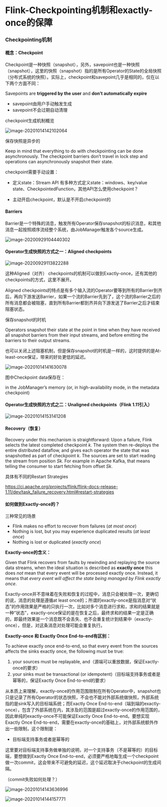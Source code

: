 # Flink-Checkpointing机制和exactly-once的保障

### Checkpointing机制

#### 概念：Checkpoint

Checkpoint是一种快照（snapshot），另外，savepoint也是一种快照（snapshot），这里的快照（snapshot）指的是所有Operator的State的全局快照（分布式系统的快照）。实际上，checkpoint和savepoint几乎是相同的，仅在以下两个方面不同：

Savepoints are **triggered by the user** and **don’t automatically expire**

- savepoint由用户手动触发生成
- savepoint不会过期自动清理

checkpoint生成机制概览

![image-20201014142102064](https://tinkerer-pic.oss-cn-hangzhou.aliyuncs.com/picgo/image-20201014142102064.png)

保存快照是异步的

Keep in mind that everything to do with checkpointing can be done asynchronously. The checkpoint barriers don’t travel in lock step and operations can asynchronously snapshot their state.

checkpoint需要手动设置：

- 定义state：Stream API 有多种方式定义state：windows、key/value state、CheckpointedFunction，其他API怎么使用checkpoint？

- 主动开启checkpoint，默认是不开启checkpoint的

#### Barriers

Barrier是一个特殊的消息，触发所有Operator保存snapshot的标识消息，和其他消息一起按照顺序流经整个系统，由JobManager触发各个source生成。

![image-20200929104440302](https://tinkerer-pic.oss-cn-hangzhou.aliyuncs.com/picgo/image-20200929104440302.png)


#### Operator生成快照的方式之一：Aligned checkpoints

![image-20200929113822288](https://tinkerer-pic.oss-cn-hangzhou.aliyuncs.com/picgo/image-20200929113822288.png)



这种Aligned（对齐） checkpoints的机制可以做到Exactly-once，还有其他的checkpoints的方式，这里不展开。

Aligned checkpoints的特点是有多个输入流的Operator要等到所有的Barrier到齐后，再向下游发送Barrier，如果一个流的Barrier先到了，这个流的Barrier之后的所有消息都会被阻塞，直到所有Barrier都到齐并向下游发送了Barrier之后才结束阻塞状态。

保存snapshot的时机

Operators snapshot their state at the point in time when they have received all snapshot barriers from their input streams, and before emitting the barriers to their output streams. 

也可以关闭上述阻塞机制，但是保存snapshot的时机是一样的，这时提供的是At-least-once保证，带来的好处更低的延迟。

![image-20201014141630078](https://tinkerer-pic.oss-cn-hangzhou.aliyuncs.com/picgo/image-20201014141630078.png)

图中Checkpoint data保存在：

in the JobManager’s memory (or, in high-availability mode, in the metadata checkpoint)



#### Operator生成快照的方式之二：Unaligned checkpoints（Flink 1.11引入）

![image-20201014153141208](https://tinkerer-pic.oss-cn-hangzhou.aliyuncs.com/picgo/image-20201014153141208.png)

#### Recovery（恢复）

Recovery under this mechanism is straightforward: Upon a failure, Flink selects the latest completed checkpoint *k*. The system then re-deploys the entire distributed dataflow, and gives each operator the state that was snapshotted as part of checkpoint *k*. The sources are set to start reading the stream from position *Sk*. For example in Apache Kafka, that means telling the consumer to start fetching from offset *Sk*.

具体有不同的Restart Strategies

https://ci.apache.org/projects/flink/flink-docs-release-1.11/dev/task_failure_recovery.html#restart-strategies

#### 如何做到Exactly-once的？

三种常见的场景

- Flink makes no effort to recover from failures (*at most once*)
- Nothing is lost, but you may experience duplicated results (*at least once*)
- Nothing is lost or duplicated (*exactly once*)

**Exactly-once的含义：**

Given that Flink recovers from faults by rewinding and replaying the source data streams, when the ideal situation is described as **exactly once** this does *not* mean that every event will be processed exactly once. Instead, it means that *every event will affect the state being managed by Flink exactly once*.

Exactly-once并不意味着在失败和恢复的过程中，消息只会被处理一次，更确切的说，消息的处理是遵循at least once的；所谓的exactly-once是指消息对“状态”的作用效果是严格的只执行一次，比如对多个消息进行求和，求和的结果就是一种“状态”，exactly-once保证的是在恢复之后，最终求和的结果一定是正确的，即最终效果是一个消息既不会丢失、也不会重复统计到结果中（exactly-once），但是，对这条消息对处理可能会重复执行。

**Exactly-once 和 Exactly Once End-to-end有区别：**

To achieve exactly once end-to-end, so that every event from the sources affects the sinks exactly once, the following must be true:

1. your sources must be replayable, and（源端可以重放数据，保证Exactly-once的要求）
2. your sinks must be transactional (or idempotent)（目标端支持事务或者是幂等的，保证Exactly Once End-to-end的要求）

从本质上来理解，exactly-once的作用范围限制在所有Operator中，snapshot也只是记录了所有Operator的状态快照，不会也不能对外部系统做快照，外部系统指的是sink写入的目标端系统；而Exactly Once End-to-end（端到端的exactly-once），包含了外部系统在内，其涉及的范围是超过exactly-once的作用范围的，因此单纯的exactly-once不可能保证Exactly Once End-to-end。要想实现Exactly Once End-to-end，需要在exactly-once的基础上，对外部系统额外作出一些限制，这个限制是：

- 目标端支持事务或者是幂等的

这里要对目标端支持事务做单独的说明，对一个支持事务（不是幂等的）的目标端，要想做到Exactly Once End-to-end，必须要严格地每生成一个checkpoint做一次commit，这会带来不可避免的延迟，这个延迟取决于checkpoint的生成间隔。

（commit失败如何处理？）

![image-20201014143636996](https://tinkerer-pic.oss-cn-hangzhou.aliyuncs.com/picgo/image-20201014143636996.png)

![image-20201014144157771](https://tinkerer-pic.oss-cn-hangzhou.aliyuncs.com/picgo/image-20201014144157771.png)